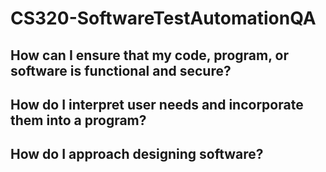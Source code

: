 # CS320-SoftwareTestAutomationQA
How can I ensure that my code, program, or software is functional and secure?
--


How do I interpret user needs and incorporate them into a program?
--


How do I approach designing software?
--


